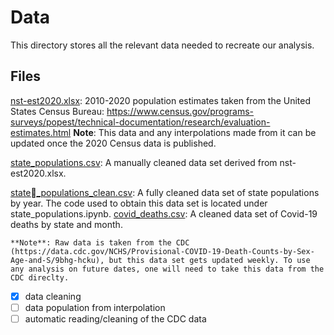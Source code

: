 # Data

This directory stores all the relevant data needed to recreate our analysis.

## Files

<ins>nst-est2020.xlsx</ins>: 2010-2020 population estimates taken from the United States Census Bureau: https://www.census.gov/programs-surveys/popest/technical-documentation/research/evaluation-estimates.html
	**Note**: This data and any interpolations made from it can be updated once the 2020 Census data is published.
	
<ins>state_populations.csv</ins>: A manually cleaned data set derived from nst-est2020.xlsx.

<ins>state_populations_clean.csv</ins>: A fully cleaned data set of state populations by year. The code used to obtain this data set is located under state_populations.ipynb.
<ins>covid_deaths.csv</ins>: A cleaned data set of Covid-19 deaths by state and month.

	**Note**: Raw data is taken from the CDC (https://data.cdc.gov/NCHS/Provisional-COVID-19-Death-Counts-by-Sex-Age-and-S/9bhg-hcku), but this data set gets updated weekly. To use any analysis on future dates, one will need to take this data from the CDC direclty.

- [x] data cleaning
- [ ] data population from interpolation
- [ ] automatic reading/cleaning of the CDC data
